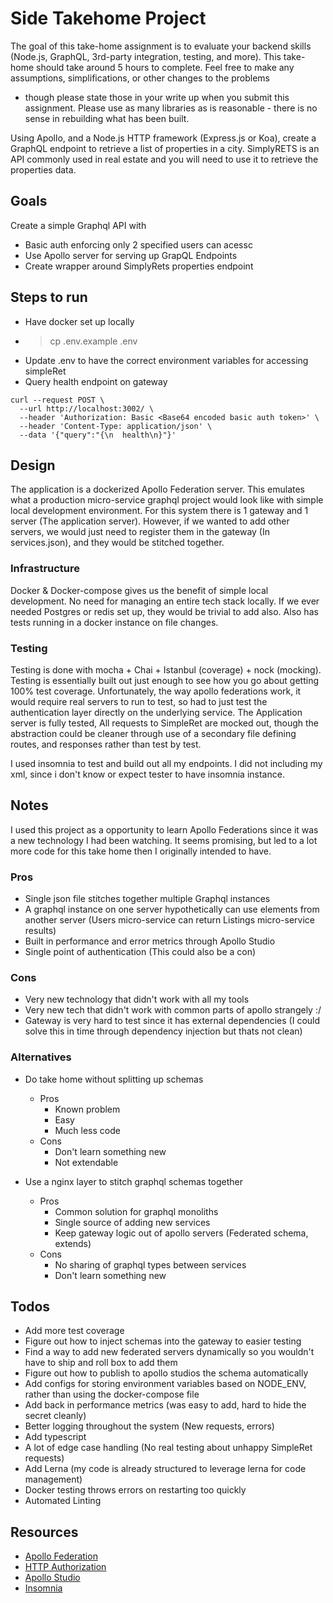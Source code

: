 # Side Takehome Project
The goal of this take-home assignment is to evaluate your backend skills (Node.js, GraphQL,
3rd-party integration, testing, and more). This take-home should take around 5 hours to
complete. Feel free to make any assumptions, simplifications, or other changes to the problems
- though please state those in your write up when you submit this assignment. Please use as
many libraries as is reasonable - there is no sense in rebuilding what has been built.

Using Apollo, and a Node.js HTTP framework (Express.js or Koa), create a GraphQL endpoint
to retrieve a list of properties in a city. SimplyRETS is an API commonly used in real estate and
you will need to use it to retrieve the properties data.

## Goals
Create a simple Graphql API with
- Basic auth enforcing only 2 specified users can acessc
- Use Apollo server for serving up GrapQL Endpoints
- Create wrapper around SimplyRets properties endpoint

## Steps to run
- Have docker set up locally
- > cp .env.example .env
- Update .env to have the correct environment variables for accessing simpleRet
- Query health endpoint on gateway

```
curl --request POST \
  --url http://localhost:3002/ \
  --header 'Authorization: Basic <Base64 encoded basic auth token>' \
  --header 'Content-Type: application/json' \
  --data '{"query":"{\n  health\n}"}'
```

## Design
The application is a dockerized Apollo Federation server. This emulates what a production micro-service graphql 
project would look like with simple local development environment. For this system there is 1 gateway and 1 server (The application server).
However, if we wanted to add other servers, we would just need to register them in the gateway (In services.json), and they would be stitched together.

### Infrastructure
Docker & Docker-compose gives us the benefit of simple local development. No need for managing an entire tech stack locally. If we ever needed Postgres or redis set up, they would be trivial to add also. Also has tests running in a docker instance on file changes. 

### Testing
Testing is done with mocha + Chai + Istanbul (coverage) + nock (mocking). Testing is essentially built out just enough to see how you go about getting 100% test coverage. Unfortunately, the way apollo federations work, it would require real servers to run to test, so had to just test the authentication layer directly on the underlying service. The Application server is fully tested, All requests to SimpleRet are mocked out, though the abstraction could be cleaner through use of a secondary file defining routes, and responses rather than test by test. 

I used insomnia to test and build out all my endpoints. I did not including my xml, since i don't know or expect tester to have insomnia instance. 

## Notes
I used this project as a opportunity to learn Apollo Federations since it was a new technology I had been watching.
It seems promising, but led to a lot more code for this take home then I originally intended to have. 

### Pros
- Single json file stitches together multiple Graphql instances
- A graphql instance on one server hypothetically can use elements from another server (Users micro-service can return Listings micro-service results)
- Built in performance and error metrics through Apollo Studio
- Single point of authentication (This could also be a con)
### Cons
- Very new technology that didn't work with all my tools
- Very new tech that didn't work with common parts of apollo strangely :/
- Gateway is very hard to test since it has external dependencies (I could solve this in time through dependency injection but thats not clean)

### Alternatives
- Do take home without splitting up schemas
  - Pros
    - Known problem
    - Easy
    - Much less code
  - Cons
    - Don't learn something new
    - Not extendable

- Use a nginx layer to stitch graphql schemas together
  - Pros
    - Common solution for graphql monoliths
    - Single source of adding new services
    - Keep gateway logic out of apollo servers (Federated schema, extends)
  - Cons
    - No sharing of graphql types between services
    - Don't learn something new

## Todos
- Add more test coverage
- Figure out how to inject schemas into the gateway to easier testing
- Find a way to add new federated servers dynamically so you wouldn't have to ship and roll box to add them
- Figure out how to publish to apollo studios the schema automatically
- Add configs for storing environment variables based on NODE_ENV, rather than using the docker-compose file
- Add back in performance metrics (was easy to add, hard to hide the secret cleanly)
- Better logging throughout the system (New requests, errors)
- Add typescript
- A lot of edge case handling (No real testing about unhappy SimpleRet requests)
- Add Lerna (my code is already structured to leverage lerna for code management)
- Docker testing throws errors on restarting too quickly
- Automated Linting

## Resources
- [Apollo Federation](https://www.apollographql.com/docs/federation/)
- [HTTP Authorization](https://www.ietf.org/rfc/rfc2617.txt)
- [Apollo Studio](https://studio.apollographql.com/)
- [Insomnia](https://insomnia.rest/graphql/)
